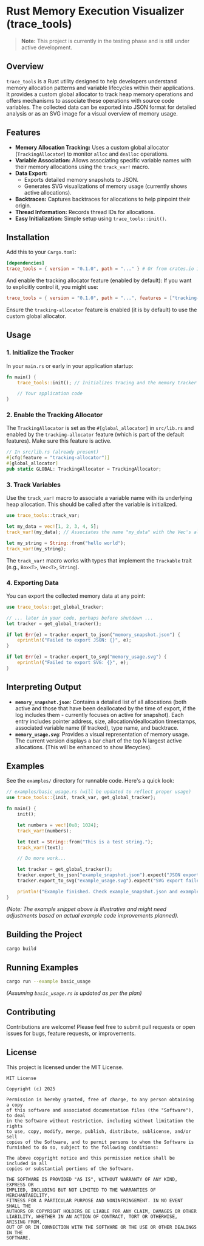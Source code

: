 # Rust Memory Execution Visualizer (trace_tools)

> **Note:** This project is currently in the testing phase and is still under active development.

## Overview
`trace_tools` is a Rust utility designed to help developers understand memory allocation patterns and variable lifecycles within their applications. It provides a custom global allocator to track heap memory operations and offers mechanisms to associate these operations with source code variables. The collected data can be exported into JSON format for detailed analysis or as an SVG image for a visual overview of memory usage.

## Features
*   **Memory Allocation Tracking:** Uses a custom global allocator (`TrackingAllocator`) to monitor `alloc` and `dealloc` operations.
*   **Variable Association:** Allows associating specific variable names with their memory allocations using the `track_var!` macro.
*   **Data Export:**
    *   Exports detailed memory snapshots to JSON.
    *   Generates SVG visualizations of memory usage (currently shows active allocations).
*   **Backtraces:** Captures backtraces for allocations to help pinpoint their origin.
*   **Thread Information:** Records thread IDs for allocations.
*   **Easy Initialization:** Simple setup using `trace_tools::init()`.

## Installation
Add this to your `Cargo.toml`:

```toml
[dependencies]
trace_tools = { version = "0.1.0", path = "..." } # Or from crates.io if published
```

And enable the tracking allocator feature (enabled by default):
If you want to explicitly control it, you might use:
```toml
trace_tools = { version = "0.1.0", path = "...", features = ["tracking-allocator"] }
```
Ensure the `tracking-allocator` feature is enabled (it is by default) to use the custom global allocator.

## Usage

### 1. Initialize the Tracker
In your `main.rs` or early in your application startup:
```rust
fn main() {
    trace_tools::init(); // Initializes tracing and the memory tracker setup

    // Your application code
}
```

### 2. Enable the Tracking Allocator
The `TrackingAllocator` is set as the `#[global_allocator]` in `src/lib.rs` and enabled by the `tracking-allocator` feature (which is part of the default features). Make sure this feature is active.

```rust
// In src/lib.rs (already present)
#[cfg(feature = "tracking-allocator")]
#[global_allocator]
pub static GLOBAL: TrackingAllocator = TrackingAllocator;
```

### 3. Track Variables
Use the `track_var!` macro to associate a variable name with its underlying heap allocation. This should be called after the variable is initialized.

```rust
use trace_tools::track_var;

let my_data = vec![1, 2, 3, 4, 5];
track_var!(my_data); // Associates the name "my_data" with the Vec's allocation

let my_string = String::from("hello world");
track_var!(my_string);
```
The `track_var!` macro works with types that implement the `Trackable` trait (e.g., `Box<T>`, `Vec<T>`, `String`).

### 4. Exporting Data
You can export the collected memory data at any point:

```rust
use trace_tools::get_global_tracker;

// ... later in your code, perhaps before shutdown ...
let tracker = get_global_tracker();

if let Err(e) = tracker.export_to_json("memory_snapshot.json") {
    eprintln!("Failed to export JSON: {}", e);
}

if let Err(e) = tracker.export_to_svg("memory_usage.svg") {
    eprintln!("Failed to export SVG: {}", e);
}
```

## Interpreting Output

*   **`memory_snapshot.json`**: Contains a detailed list of all allocations (both active and those that have been deallocated by the time of export, if the log includes them - currently focuses on active for snapshot). Each entry includes pointer address, size, allocation/deallocation timestamps, associated variable name (if tracked), type name, and backtrace.
*   **`memory_usage.svg`**: Provides a visual representation of memory usage. The current version displays a bar chart of the top N largest active allocations. (This will be enhanced to show lifecycles).

## Examples
See the `examples/` directory for runnable code. Here's a quick look:

```rust
// examples/basic_usage.rs (will be updated to reflect proper usage)
use trace_tools::{init, track_var, get_global_tracker};

fn main() {
    init();

    let numbers = vec![0u8; 1024];
    track_var!(numbers);

    let text = String::from("This is a test string.");
    track_var!(text);

    // Do more work...

    let tracker = get_global_tracker();
    tracker.export_to_json("example_snapshot.json").expect("JSON export failed");
    tracker.export_to_svg("example_usage.svg").expect("SVG export failed");

    println!("Example finished. Check example_snapshot.json and example_usage.svg.");
}
```
*(Note: The example snippet above is illustrative and might need adjustments based on actual example code improvements planned).*

## Building the Project
```bash
cargo build
```

## Running Examples
```bash
cargo run --example basic_usage 
```
*(Assuming `basic_usage.rs` is updated as per the plan)*

## Contributing
Contributions are welcome! Please feel free to submit pull requests or open issues for bugs, feature requests, or improvements.

## License

This project is licensed under the MIT License.

```text
MIT License

Copyright (c) 2025

Permission is hereby granted, free of charge, to any person obtaining a copy
of this software and associated documentation files (the "Software"), to deal
in the Software without restriction, including without limitation the rights
to use, copy, modify, merge, publish, distribute, sublicense, and/or sell
copies of the Software, and to permit persons to whom the Software is
furnished to do so, subject to the following conditions:

The above copyright notice and this permission notice shall be included in all
copies or substantial portions of the Software.

THE SOFTWARE IS PROVIDED "AS IS", WITHOUT WARRANTY OF ANY KIND, EXPRESS OR
IMPLIED, INCLUDING BUT NOT LIMITED TO THE WARRANTIES OF MERCHANTABILITY,
FITNESS FOR A PARTICULAR PURPOSE AND NONINFRINGEMENT. IN NO EVENT SHALL THE
AUTHORS OR COPYRIGHT HOLDERS BE LIABLE FOR ANY CLAIM, DAMAGES OR OTHER
LIABILITY, WHETHER IN AN ACTION OF CONTRACT, TORT OR OTHERWISE, ARISING FROM,
OUT OF OR IN CONNECTION WITH THE SOFTWARE OR THE USE OR OTHER DEALINGS IN THE
SOFTWARE.
```